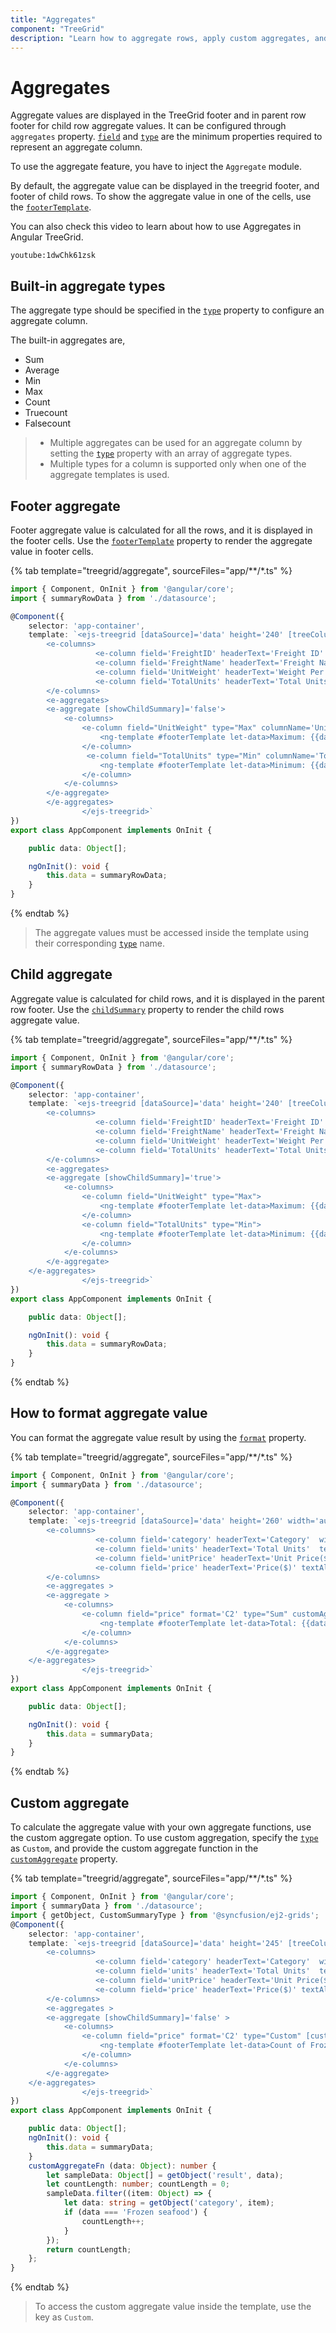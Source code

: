 ```yaml
---
title: "Aggregates"
component: "TreeGrid"
description: "Learn how to aggregate rows, apply custom aggregates, and format the aggregate values in the Essential JS 2 TreeGrid control."
---
```


# Aggregates

Aggregate values are displayed in the TreeGrid footer and in parent row footer for child row aggregate values. It can be configured through `aggregates` property.
 [`field`](../api/treegrid/aggregateColumnModel/#field) and [`type`](../api/treegrid/aggregateColumnModel/#type)
 are the minimum properties required to represent an aggregate column.

To use the aggregate feature, you have to inject the `Aggregate` module.

By default, the aggregate value can be displayed in the treegrid footer, and footer of child rows. To show the aggregate value in one of the cells, use the [`footerTemplate`](../api/treegrid/aggregateColumnModel/#footertemplate).

You can also check this video to learn about how to use Aggregates in Angular TreeGrid.

`youtube:1dwChk61zsk`

## Built-in aggregate types

The aggregate type should be specified in the [`type`](../api/treegrid/aggregateColumnModel/#type) property to configure an aggregate column.

The built-in aggregates are,
* Sum
* Average
* Min
* Max
* Count
* Truecount
* Falsecount

> * Multiple aggregates can be used for an aggregate column by setting the [`type`](../api/treegrid/aggregateColumnModel/#type) property
with an array of aggregate types.
> * Multiple types for a column is supported only when one of the aggregate templates is used.

## Footer aggregate

Footer aggregate value is calculated for all the rows, and it is displayed in the footer cells. Use the [`footerTemplate`](../api/treegrid/aggregateColumnModel/#footertemplate) property to render the aggregate value in footer cells.

{% tab template="treegrid/aggregate", sourceFiles="app/**/*.ts" %}

```typescript
import { Component, OnInit } from '@angular/core';
import { summaryRowData } from './datasource';

@Component({
    selector: 'app-container',
    template: `<ejs-treegrid [dataSource]='data' height='240' [treeColumnIndex]='0'  childMapping='children' >
        <e-columns>
                   <e-column field='FreightID' headerText='Freight ID'  width=130></e-column>
                   <e-column field='FreightName' headerText='Freight Name'  width=195></e-column>
                   <e-column field='UnitWeight' headerText='Weight Per Unit' textAlign='Right' type='number' width=130></e-column>
                   <e-column field='TotalUnits' headerText='Total Units' textAlign='Right' type='number' width=125></e-column>
        </e-columns>
        <e-aggregates>
        <e-aggregate [showChildSummary]='false'>
            <e-columns>
                <e-column field="UnitWeight" type="Max" columnName='UnitWeight'>
                    <ng-template #footerTemplate let-data>Maximum: {{data.Max}}</ng-template>
                </e-column>
                 <e-column field="TotalUnits" type="Min" columnName='TotalUnits'>
                    <ng-template #footerTemplate let-data>Minimum: {{data.Min}}</ng-template>
                </e-column>
            </e-columns>
        </e-aggregate>
        </e-aggregates>
                </ejs-treegrid>`
})
export class AppComponent implements OnInit {

    public data: Object[];

    ngOnInit(): void {
        this.data = summaryRowData;
    }
}
```

{% endtab %}

> The aggregate values must be accessed inside the template using their corresponding [`type`](../api/treegrid/aggregateColumnModel/#type) name.

## Child aggregate

Aggregate value is calculated for child rows, and it is displayed in the parent row footer. Use the [`childSummary`](../api/treegrid/aggregateRowModel/#showchildsummary) property to render the child rows aggregate value.

{% tab template="treegrid/aggregate", sourceFiles="app/**/*.ts" %}

```typescript
import { Component, OnInit } from '@angular/core';
import { summaryRowData } from './datasource';

@Component({
    selector: 'app-container',
    template: `<ejs-treegrid [dataSource]='data' height='240' [treeColumnIndex]='0'  childMapping='children' >
        <e-columns>
                   <e-column field='FreightID' headerText='Freight ID'  width=130></e-column>
                   <e-column field='FreightName' headerText='Freight Name'  width=195></e-column>
                   <e-column field='UnitWeight' headerText='Weight Per Unit' textAlign='Right' type='number' width=130></e-column>
                   <e-column field='TotalUnits' headerText='Total Units' textAlign='Right' type='number' width=125></e-column>
        </e-columns>
        <e-aggregates>
        <e-aggregate [showChildSummary]='true'>
            <e-columns>
                <e-column field="UnitWeight" type="Max">
                    <ng-template #footerTemplate let-data>Maximum: {{data.Max}}</ng-template>
                </e-column>
                <e-column field="TotalUnits" type="Min">
                    <ng-template #footerTemplate let-data>Minimum: {{data.Min}}</ng-template>
                </e-column>
            </e-columns>
        </e-aggregate>
    </e-aggregates>
                </ejs-treegrid>`
})
export class AppComponent implements OnInit {

    public data: Object[];

    ngOnInit(): void {
        this.data = summaryRowData;
    }
}
```

{% endtab %}

## How to format aggregate value

You can format the aggregate value result by using the [`format`](../api/treegrid/aggregateColumnModel/#type) property.

{% tab template="treegrid/aggregate", sourceFiles="app/**/*.ts" %}

```typescript
import { Component, OnInit } from '@angular/core';
import { summaryData } from './datasource';

@Component({
    selector: 'app-container',
    template: `<ejs-treegrid [dataSource]='data' height='260' width='auto' [treeColumnIndex]='0'  childMapping='subtasks' >
        <e-columns>
                   <e-column field='category' headerText='Category'  width=130></e-column>
                   <e-column field='units' headerText='Total Units'  textAlign='Right' type='number' Width=130></e-column>
                   <e-column field='unitPrice' headerText='Unit Price($)' format='C2' textAlign='Right' type='number' width=110 ></e-column>
                   <e-column field='price' headerText='Price($)' textAlign='Right' type='number' width=160 ></e-column>
        </e-columns>
        <e-aggregates >
        <e-aggregate >
            <e-columns>
                <e-column field="price" format='C2' type="Sum" customAggregate='customAggregateFn'>
                    <ng-template #footerTemplate let-data>Total: {{data.Sum}}</ng-template>
                </e-column>
            </e-columns>
        </e-aggregate>
    </e-aggregates>
                </ejs-treegrid>`
})
export class AppComponent implements OnInit {

    public data: Object[];

    ngOnInit(): void {
        this.data = summaryData;
    }
}

```

{% endtab %}

## Custom aggregate

To calculate the aggregate value with your own aggregate functions, use the custom aggregate option. To use custom aggregation, specify the [`type`](../api/treegrid/aggregateColumnModel/#type) as `Custom`, and provide the custom aggregate function in the [`customAggregate`](../api/treegrid/aggregateColumnModel/#customaggregate) property.

{% tab template="treegrid/aggregate", sourceFiles="app/**/*.ts" %}

```typescript
import { Component, OnInit } from '@angular/core';
import { summaryData } from './datasource';
import { getObject, CustomSummaryType } from '@syncfusion/ej2-grids';
@Component({
    selector: 'app-container',
    template: `<ejs-treegrid [dataSource]='data' height='245' [treeColumnIndex]='0'  childMapping='subtasks' >
        <e-columns>
                   <e-column field='category' headerText='Category'  width=240></e-column>
                   <e-column field='units' headerText='Total Units'  textAlign='Right' type='number' Width=130></e-column>
                   <e-column field='unitPrice' headerText='Unit Price($)' format='C2' textAlign='Right' type='number' width=110 ></e-column>
                   <e-column field='price' headerText='Price($)' textAlign='Right' type='number' width=160 ></e-column>
        </e-columns>
        <e-aggregates >
        <e-aggregate [showChildSummary]='false' >
            <e-columns>
                <e-column field="price" format='C2' type="Custom" [customAggregate]='customAggregateFn' columnName='category' >
                    <ng-template #footerTemplate let-data>Count of Frozen seafood : {{data.Custom}}</ng-template>
                </e-column>
            </e-columns>
        </e-aggregate>
    </e-aggregates>
                </ejs-treegrid>`
})
export class AppComponent implements OnInit {

    public data: Object[];
    ngOnInit(): void {
        this.data = summaryData;
    }
    customAggregateFn (data: Object): number {
        let sampleData: Object[] = getObject('result', data);
        let countLength: number; countLength = 0;
        sampleData.filter((item: Object) => {
            let data: string = getObject('category', item);
            if (data === 'Frozen seafood') {
                countLength++;
            }
        });
        return countLength;
    };
}

```

{% endtab %}

> To access the custom aggregate value inside the template, use the key as `Custom`.